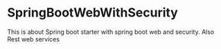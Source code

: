 # SpringBootWebWithSecurity
This is about Spring boot starter with spring boot web and security. Also Rest web services
